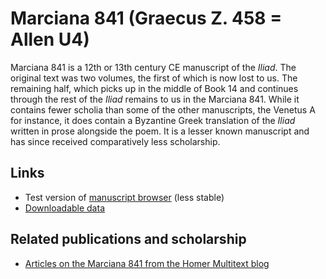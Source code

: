 # Marciana 841 (Graecus Z. 458 = Allen U4) #

Marciana 841 is a 12th or 13th century CE manuscript of the *Iliad*. The original text was two volumes, the first of which is now lost to us. The remaining half, which picks up in the middle of Book 14 and continues through the rest of the *Iliad* remains to us in the Marciana 841. While it contains fewer scholia than some of the other manuscripts, the Venetus A for instance, it does contain a Byzantine Greek translation of the *Iliad* written in prose alongside the poem. It is a lesser known manuscript and has since received comparatively less scholarship.

## Links ##

- Test version of [manuscript browser][3] (less stable)
- [Downloadable data][2]

## Related publications and scholarship ##
- [Articles on the Marciana 841 from the Homer Multitext blog](http://homermultitext.blogspot.com/search/label/Marciana%20841)



[3]: http://beta.hpcc.uh.edu/tomcat/hmt-digital/mss

[1]: http://www.homermultitext.org/hmt-digital/mss

[2]: http://www.homermultitext.org/hmt-image-archive.html